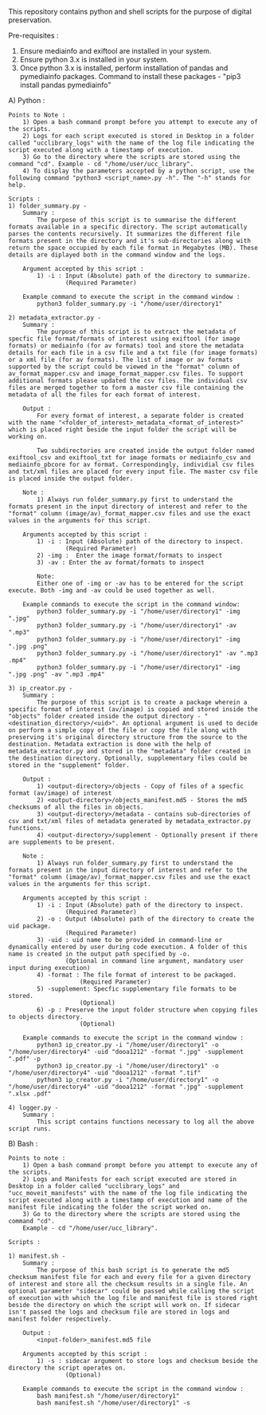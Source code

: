 This repository contains python and shell scripts for the purpose of digital preservation.

Pre-requisites :

1) Ensure mediainfo and exiftool are installed in your system.
2) Ensure python 3.x is installed in your system.
3) Once python 3.x is installed, perform installation of pandas and pymediainfo packages.
   Command to install these packages - "pip3 install pandas pymediainfo"

A) Python :

    Points to Note : 
        1) Open a bash command prompt before you attempt to execute any of the scripts. 
        2) Logs for each script executed is stored in Desktop in a folder called "ucclibrary_logs" with the name of the log file indicating the script executed along with a timestamp of execution.
        3) Go to the directory where the scripts are stored using the command "cd". Example - cd "/home/user/ucc_library".
        4) To display the parameters accepted by a python script, use the following command "python3 <script_name>.py -h". The "-h" stands for help.
    
    Scripts :
    1) folder_summary.py - 
        Summary : 
            The purpose of this script is to summarise the different formats available in a specific directory. The script automatically parses the contents recursively. It summarizes the different file formats present in the directory and it's sub-directories along with return the space occupied by each file format in Megabytes (MB). These details are diplayed both in the command window and the logs.

        Argument accepted by this script :
            1) -i : Input (Absolute) path of the directory to summarize. 
                    (Required Parameter)
        
        Example command to execute the script in the command window :
            python3 folder_summary.py -i "/home/user/directory1"

    2) metadata_extractor.py - 
        Summary :
            The purpose of this script is to extract the metadata of specfic file format/formats of interest using exiftool (for image formats) or mediainfo (for av formats) tool and store the metadata details for each file in a csv file and a txt file (for image formats) or a xml file (for av formats). The list of image or av formats supported by the script could be viewed in the "format" column of av_format_mapper.csv and image_format_mapper.csv files. To support additional formats please updated the csv files. The individual csv files are merged together to form a master csv file containing the metadata of all the files for each format of interest.

        Output :
            For every format of interest, a separate folder is created with the name "<folder_of_interest>_metadata_<format_of_interest>" which is placed right beside the input folder the script will be working on.

            Two subdirectories are created inside the output folder named exiftool_csv and exiftool_txt for image formats or mediainfo_csv and mediainfo_pbcore for av format. Correspondingly, individial csv files and txt/xml files are placed for every input file. The master csv file is placed inside the output folder.

        Note : 
            1) Always run folder_summary.py first to understand the formats present in the input directory of interest and refer to the "format" column (image/av)_format_mapper.csv files and use the exact values in the arguments for this script.

        Arguments accepted by this script :
            1) -i : Input (Absolute) path of the directory to inspect. 
                    (Required Parameter)
            2) -img :  Enter the image format/formats to inspect
            3) -av : Enter the av format/formats to inspect

            Note: 
            Either one of -img or -av has to be entered for the script execute. Both -img and -av could be used together as well. 

        Example commands to execute the script in the command window:
            python3 folder_summary.py -i "/home/user/directory1" -img ".jpg"
            python3 folder_summary.py -i "/home/user/directory1" -av ".mp3"
            python3 folder_summary.py -i "/home/user/directory1" -img ".jpg .png"
            python3 folder_summary.py -i "/home/user/directory1" -av ".mp3 .mp4"
            python3 folder_summary.py -i "/home/user/directory1" -img ".jpg .png" -av ".mp3 .mp4"
    
    3) ip_creator.py -
        Summary : 
            The purpose of this script is to create a package wherein a specific format of interest (av/image) is copied and stored inside the "objects" folder created inside the output directory - "<destination_directory>/<uid>". An optional argument is used to decide on perform a simple copy of the file or copy the file along with preserving it's original directory structure from the source to the destination. Metadata extraction is done with the help of metadata_extractor.py and stored in the "metadata" folder created in the destination directory. Optionally, supplementary files could be stored in the "supplement" folder.
        
        Output : 
            1) <output-directory>/objects - Copy of files of a specfic format (av/image) of interest 
            2) <output-directory>/objects_manifest.md5 - Stores the md5 checksums of all the files in objects.
            3) <output-directory>/metadata - contains sub-directories of csv and txt/xml files of metadata generated by metadata_extractor.py functions.
            4) <output-directory>/supplement - Optionally present if there are supplements to be present.
        
        Note : 
            1) Always run folder_summary.py first to understand the formats present in the input directory of interest and refer to the "format" column (image/av)_format_mapper.csv files and use the exact values in the arguments for this script.
        
        Arguments accepted by this script :
            1) -i : Input (Absolute) path of the directory to inspect. 
                    (Required Parameter)
            2) -o : Output (Absolute) path of the directory to create the uid package. 
                    (Required Parameter)
            3) -uid : uid name to be provided in command-line or dynamically entered by user during code execution. A folder of this name is created in the output path specified by -o.
                    (Optional in command line argument, mandatory user input during execution)
            4) -format : The file format of interest to be packaged.
                        (Required Parameter) 
            5) -supplement: Specfic supplementary file formats to be stored.
                        (Optional)
            6) -p : Preserve the input folder structure when copying files to objects directory.
                        (Optional)

        Example commands to execute the script in the command window :
            python3 ip_creator.py -i "/home/user/directory1" -o "/home/user/directory4" -uid "dooa1212" -format ".jpg" -supplement ".pdf" -p
            python3 ip_creator.py -i "/home/user/directory1" -o "/home/user/directory4" -uid "dooa1212" -format ".tif"
            python3 ip_creator.py -i "/home/user/directory1" -o "/home/user/directory4" -uid "dooa1212" -format ".jpg" -supplement ".xlsx .pdf"
    
    4) logger.py -
        Summary :
            This script contains functions necessary to log all the above script runs.


B) Bash : 
    
    Points to note :
        1) Open a bash command prompt before you attempt to execute any of the scripts.
        2) Logs and Manifests for each script executed are stored in Desktop in a folder called "ucclibrary_logs" and "ucc_moveit_manifests" with the name of the log file indicating the script executed along with a timestamp of execution and name of the manifest file indicating the folder the script worked on.
        3) Go to the directory where the scripts are stored using the command "cd". 
        Example - cd "/home/user/ucc_library".

    Scripts : 

    1) manifest.sh -
        Summary :
            The purpose of this bash script is to generate the md5 checksum manifest file for each and every file for a given directory of interest and store all the checksum results in a single file. An optional parameter "sidecar" could be passed while calling the script of execution with which the log file and manifest file is stored right beside the directory on which the script will work on. If sidecar isn't passed the logs and checksum file are stored in logs and manifest folder respectively.
        
        Output :
            <input-folder>_manifest.md5 file
        
        Arguments accepted by this script : 
            1) -s : sidecar argument to store logs and checksum beside the directory the script operates on.
                    (Optional)
        
        Example commands to execute the script in the command window :
            bash manifest.sh "/home/user/directory1"
            bash manifest.sh "/home/user/directory1" -s
        


